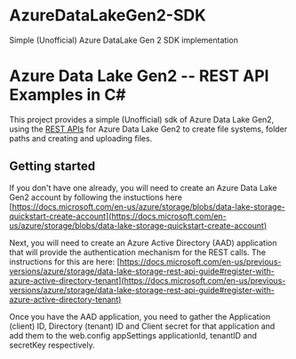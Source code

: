 # AzureDataLakeGen2-SDK
Simple (Unofficial) Azure DataLake Gen 2 SDK implementation

# Azure Data Lake Gen2 -- REST API Examples in C#
This project provides a simple (Unofficial) sdk of Azure Data Lake Gen2, using the [REST APIs](https://docs.microsoft.com/en-us/rest/api/storageservices/datalakestoragegen2/filesystem) for Azure Data Lake Gen2 to create file systems, folder paths and creating and uploading files. 

## Getting started
If you don't have one already, you will need to create an Azure Data Lake Gen2 account by following the instuctions here [https://docs.microsoft.com/en-us/azure/storage/blobs/data-lake-storage-quickstart-create-account](https://docs.microsoft.com/en-us/azure/storage/blobs/data-lake-storage-quickstart-create-account)


Next, you will need to create an Azure Active Directory (AAD) application that will provide the authentication mechanism for the REST calls. The instructions for this are here: 
[https://docs.microsoft.com/en-us/previous-versions/azure/storage/data-lake-storage-rest-api-guide#register-with-azure-active-directory-tenant](https://docs.microsoft.com/en-us/previous-versions/azure/storage/data-lake-storage-rest-api-guide#register-with-azure-active-directory-tenant)

Once you have the AAD application, you need to gather the Application (client) ID, Directory (tenant) ID and Client secret for that application and add them to the web.config appSettings applicationId, tenantID and secretKey respectively.
